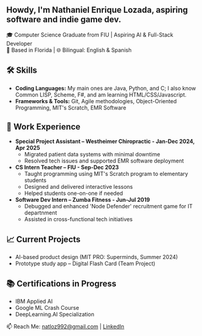 ## Howdy, I'm Nathaniel Enrique Lozada, aspiring software and indie game dev.

<!--
**MasterNTheGameDev/MasterNTheGameDev** is a ✨ _special_ ✨ repository because its `README.md` (this file) appears on your GitHub profile.

Here are some ideas to get you started:

- 🔭 I’m currently working on ...
- 🌱 I’m currently learning ...
- 👯 I’m looking to collaborate on ...
- 🤔 I’m looking for help with ...
- 💬 Ask me about ...
- 📫 How to reach me: ...
- ⚡ Fun fact: ...
-->

🎓 Computer Science Graduate from FIU | Aspiring AI & Full-Stack Developer  
📍 Based in Florida | 🌐 Bilingual: English & Spanish

## 🛠️ Skills
- **Coding Languages:** My main ones are Java, Python, and C; I also know Common LISP, Scheme, F#, and am learning HTML/CSS/Javascript.
- **Frameworks & Tools:** Git, Agile methodologies, Object-Oriented Programming, MIT's Scratch, EMR Software

## 💼 Work Experience
- **Special Project Assistant – Westheimer Chiropractic - Jan-Dec 2024, Apr 2025**
  - Migrated patient data systems with minimal downtime
  - Resolved tech issues and supported EMR software deployment
- **CS Intern Teacher – FIU - Sep-Dec 2023**
  - Taught programming using MIT's Scratch program to elementary students
  - Designed and delivered interactive lessons
  - Helped students one-on-one if needed
- **Software Dev Intern – Zumba Fitness - Jun-Jul 2019**
  - Debugged and enhanced 'Node Defender' recruitment game for IT departnment
  - Assisted in cross-functional tech initiatives

## 📈 Current Projects
- AI-based product design (MIT PRO: Superminds, Summer 2024)
- Prototype study app – Digital Flash Card (Team Project)

## 📚 Certifications in Progress
- IBM Applied AI
- Google ML Crash Course
- DeepLearning.AI Specialization

📫 Reach Me: [natloz992@gmail.com](mailto:natloz992@gmail.com) | [LinkedIn](https://www.linkedin.com/in/nathaniel-lozada-b1944732b/)
